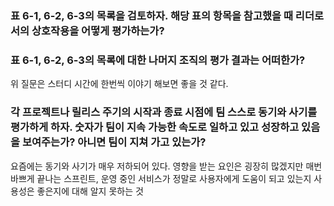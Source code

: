 ### 표 6-1, 6-2, 6-3의 목록을 검토하자. 해당 표의 항목을 참고했을 때 리더로서의 상호작용을 어떻게 평가하는가?

### 표 6-1, 6-2, 6-3의 목록에 대한 나머지 조직의 평가 결과는 어떠한가?
위 질문은 스터디 시간에 한번씩 이야기 해보면 좋을 것 같다.

### 각 프로젝트나 릴리스 주기의 시작과 종료 시점에 팀 스스로 동기와 사기를 평가하게 하자. 숫자가 팀이 지속 가능한 속도로 일하고 있고 성장하고 있음을 보여주는가? 아니면 팀이 지쳐 가고 있는가?
요즘에는 동기와 사기가 매우 저하되어 있다. 영향을 받는 요인은 굉장히 많겠지만 매번 바쁘게 끝나는 스프린트, 운영 중인 서비스가 정말로 사용자에게 도움이 되고 있는지 사용성은 좋은지에 대해 알지 못하는 것
